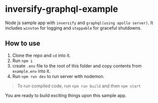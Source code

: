 # inversify-graphql-example
Node js sample app with `inversify` and `graphql(using apollo server)`.
It includes `winston` for logging and `stoppable` for graceful shutdowns.

## How to use
1. Clone the repo and `cd` into it.
2. Run `npm i`
3. create `.env` file to the root of this folder and copy contents from `example.env` into it.
4. Run `npm run dev` to run server with nodemon.

> To run compiled code, run `npm run build` and then `npm start`

You are ready to build exciting things upon this sample app.
